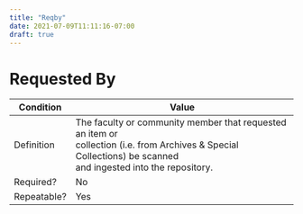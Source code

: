 ```yaml
---
title: "Reqby"
date: 2021-07-09T11:11:16-07:00
draft: true
---
```


# Requested By

| Condition  | Value |
|-------------|---------------------------|
| Definition  |   The faculty or community member that requested an item or<br>collection (i.e. from Archives & Special Collections) be scanned<br>and ingested into the repository. |
| Required?   | No                        |
| Repeatable? | Yes                        |
